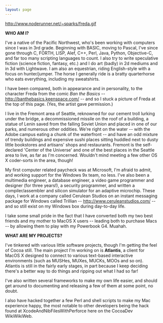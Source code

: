 ```yaml
---
layout: page
---
```


http://www.noderunner.net/~sparks/freda.gif

**WHO AM I?**

I've a native of the Pacific Northwest, who's been working with computers since I was in 3rd grade.  Beginning with BASIC, moving to Pascal, I've since gone through C, FORTH, LISP, Alef, C++, Perl, Java, Python, Objective-C, and far too many scripting languages to count.  I also try to write speculative fiction (science fiction, fantasy, etc.) and I do art (badly) in 2d mediums and in 3d with Lightwave.  I am also an equestrian, riding English-style with a focus on hunter/jumper.  The horse I generally ride is a bratty quarterhorse who eats everything, including my sweatshirts.  

I have been compared, both in appearance and in personality, to the character Freda from the comic *Ban the Basics* -- http://banthebasics.keenspace.com/ -- and so I stuck a picture of Freda at the top of this page.  (Yes, the artist gave permission.)

I live in the Fremont area of Seattle, reknowned for our cement troll lurking under the bridge, a decommissioned missile on the roof of a building, a statue of Lenin saved from the falling Soviet Union and placed in one of our parks, and numerous other oddities.  We're right on the water -- with the Adobe campus eating a chunk of the waterfront -- and have an odd mixture of trendy buildings and expensive sushi places sitting huddled next to dusty little bookstores and artisans' shops and restaurants.  Fremont is the self-declared 'Center of the Universe' and one of the best places in the Seattle area to live, as far as I'm concerned.  Wouldn't mind meeting a few other OS X coder-sorts in the area, though!

My first computer related paycheck was at Microsoft, I'm afraid to admit, and working support for the Windows 9x team, no less.  I've also been a multimedia engineer, a database engineer, a video game programmer and designer (for three years!), a security programmer, and written a compiler/assembler and silicon simulator for an adaptive microchip.  These days, I work at a company called Cerulean Studios on an instant messaging package for Windows called Trillian -- http://www.ceruleanstudios.com/ -- and so still exist on my Windows box during day-to-day life.

I take some small pride in the fact that I have converted both my two best friends and my mother to MacOS X users -- leading both to purchase Macs -- by allowing them to play with my Powerbook G4.  Muahah.

**WHAT ARE MY PROJECTS?**

I've tinkered with various little software projects, though I'm getting the feel of Cocoa still.  The main project I'm working on is **Atlantis**, a client for MacOS X designed to connect to various text-based interactive environments (such as MUSHes, MUXes, MUCKs, MOOs and so on).  Atlantis is still in the fairly early stages, in part because I keep deciding there's a better way to do things and ripping out what I had so far!

I've also written several frameworks to make my own life easier, and should get around to documenting and releasing a few of them at some point, no doubt.

I also have hacked together a few Perl and shell scripts to make my Mac experience happy, the most notable to other developers being the hack found at XcodeAndNibFilesWithPerforce here on the CocoaDev WikiWikiWeb.
